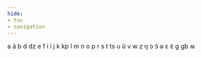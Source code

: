 ```yaml
---
hide:
- toc
- navigation
---
```

a
ã
b
d
dz
e
f
i
ĩ
j
k
kp
l
m
n
o
p
r
s
t
ts
u
ũ
v
w
z
ŋ
ɔ
ɔ̃
ə
ɛ
ɛ̃
ɡ
ɡb
ʍ
